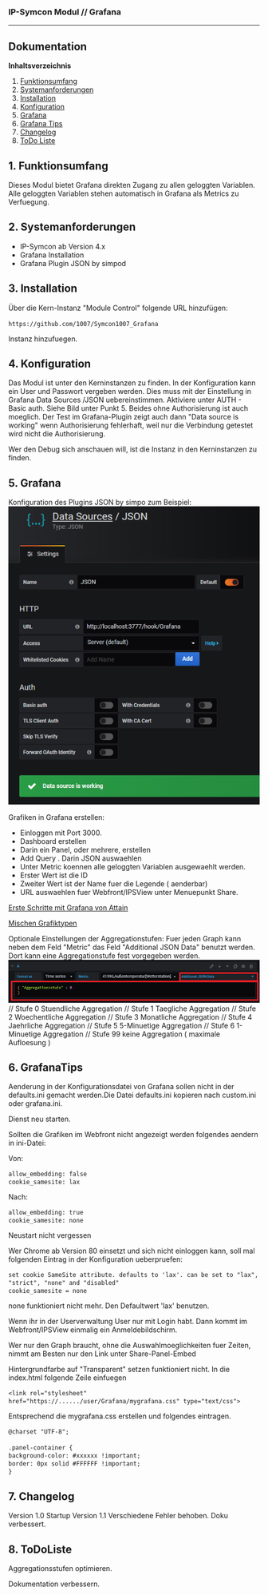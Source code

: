 ### IP-Symcon Modul // Grafana
---
## Dokumentation

**Inhaltsverzeichnis**

1. [Funktionsumfang](#1-funktionsumfang) 
2. [Systemanforderungen](#2-systemanforderungen)
3. [Installation](#3-installation)
4. [Konfiguration](#4-konfiguration)
5. [Grafana](#5-grafana)
6. [Grafana Tips](#6-grafanatips)
7. [Changelog](#7-changelog)
8. [ToDo Liste](#8-todoliste)


## 1. Funktionsumfang
Dieses Modul bietet Grafana direkten Zugang zu allen geloggten Variablen. 
Alle geloggten Variablen stehen automatisch in Grafana als Metrics zu Verfuegung.


## 2. Systemanforderungen
- IP-Symcon ab Version 4.x
- Grafana Installation
- Grafana Plugin JSON by simpod

## 3. Installation
Über die Kern-Instanz "Module Control" folgende URL hinzufügen:

`https://github.com/1007/Symcon1007_Grafana`

Instanz hinzufuegen.

## 4. Konfiguration
Das Modul ist unter den Kerninstanzen zu finden.
In der Konfiguration kann ein User und Passwort vergeben werden.
Dies muss mit der Einstellung in Grafana Data Sources /JSON
uebereinstimmen. Aktiviere unter AUTH - Basic auth.
Siehe Bild unter Punkt 5.
Beides ohne Authorisierung ist auch moeglich.
Der Test im Grafana-Plugin zeigt auch dann
"Data source is working" wenn Authorisierung fehlerhaft, weil
nur die Verbindung getestet wird nicht die Authorisierung.


Wer den Debug sich anschauen will, ist die Instanz in den Kerninstanzen zu finden.

## 5. Grafana
Konfiguration des Plugins JSON by simpo
zum Beispiel:
![Plugin](imgs/DataSources.png?raw=true "Plugin")

Grafiken in Grafana erstellen:

- Einloggen mit Port 3000.
- Dashboard erstellen
- Darin ein Panel, oder mehrere, erstellen
- Add Query . Darin JSON auswaehlen
- Unter Metric koennen alle geloggten Variablen ausgewaehlt werden.
- Erster Wert ist die ID
- Zweiter Wert ist der Name fuer die Legende ( aenderbar)
- URL auswaehlen fuer Webfront/IPSView unter Menuepunkt Share.

[Erste Schritte mit Grafana von Attain](https://github.com/1007/Symcon1007_Grafana/blob/master/imgs/Grafana.pdf)

[Mischen Grafiktypen](https://github.com/1007/Symcon1007_Grafana/blob/master/imgs/Mischen%20von%20Grafiktypen.pdf)

Optionale Einstellungen der Aggregationstufen:
Fuer jeden Graph kann neben dem Feld "Metric" 
das Feld "Additional JSON Data" benutzt werden.
Dort kann eine Aggregationstufe fest vorgegeben werden.
![Additional JSON Data](imgs/JSON.png?raw=true "Additional JSON Data")
	//	Stufe 0		Stuendliche Aggregation
	//	Stufe 1		Taegliche Aggregation
	//	Stufe 2		Woechentliche Aggregation
	//	Stufe 3		Monatliche Aggregation
	//	Stufe 4		Jaehrliche Aggregation
	//	Stufe 5		5-Minuetige Aggregation
	//	Stufe 6		1-Minuetige Aggregation
	//	Stufe 99	keine Aggregation ( maximale Aufloesung )



## 6. GrafanaTips
Aenderung in der Konfigurationsdatei von Grafana sollen nicht in der defaults.ini
gemacht werden.Die Datei defaults.ini kopieren nach custom.ini oder grafana.ini.

Dienst neu starten.

Sollten die Grafiken im Webfront nicht angezeigt werden folgendes aendern in ini-Datei:


Von:

	allow_embedding: false
	cookie_samesite: lax


Nach:

	allow_embedding: true
	cookie_samesite: none


Neustart nicht vergessen

Wer Chrome ab Version 80 einsetzt und sich nicht einloggen kann, soll
mal folgenden Eintrag in der Konfiguration ueberpruefen:

	set cookie SameSite attribute. defaults to 'lax'. can be set to "lax", "strict", "none" and "disabled"
	cookie_samesite = none
none funktioniert nicht mehr. Den Defaultwert 'lax' benutzen.



Wenn ihr in der Userverwaltung User nur mit Login habt.
Dann kommt im Webfront/IPSView einmalig ein Anmeldebildschirm.

Wer nur den Graph braucht, ohne die Auswahlmoeglichkeiten fuer Zeiten,
nimmt am Besten nur den Link unter Share-Panel-Embed

Hintergrundfarbe auf "Transparent" setzen funktioniert nicht.
In die index.html folgende Zeile einfuegen

	<link rel="stylesheet" href="https://....../user/Grafana/mygrafana.css" type="text/css">


Entsprechend die mygrafana.css erstellen und folgendes eintragen.

	@charset "UTF-8";
	
	.panel-container {
	background-color: #xxxxxx !important;
	border: 0px solid #FFFFFF !important;
	}




## 7. Changelog

Version 1.0	Startup
Version 1.1 Verschiedene Fehler behoben. Doku verbessert.

## 8. ToDoListe
Aggregationsstufen optimieren.

Dokumentation verbessern.

